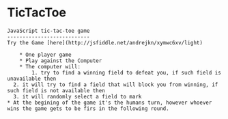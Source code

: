 TicTacToe
=========
	JavaScript tic-tac-toe game
	---------------------------
	Try the Game [here](http://jsfiddle.net/andrejkn/xymwc6xv/light)  

		* One player game  
		* Play against the Computer  
		* The computer will:  
			1. try to find a winning field to defeat you, if such field is unavailable then  
      2. it will try to find a field that will block you from winning, if such field is not available then  
      3. it will randomly select a field to mark  
    * At the begining of the game it's the humans turn, however whoever wins the game gets to be firs in the following round.  

